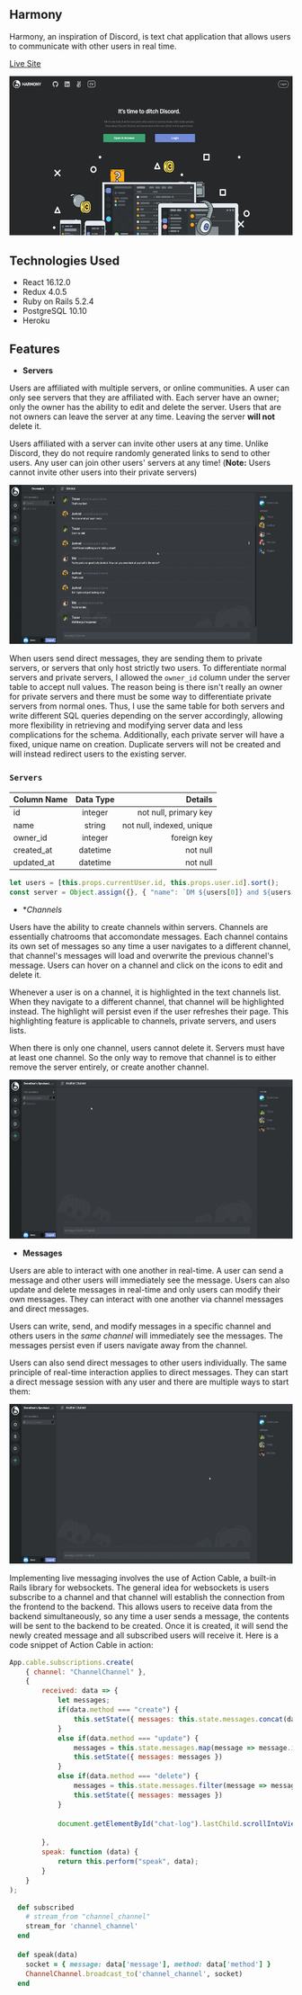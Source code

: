 ## Harmony

Harmony, an inspiration of Discord, is text chat application that allows users to communicate with other users in real time.

[Live Site](https://harmony-chat.herokuapp.com)

![gif 1](https://github.com/VoChrisK/Harmony/blob/master/app/assets/images/harmony-gif-1.gif)

## Technologies Used

* React 16.12.0
* Redux 4.0.5
* Ruby on Rails 5.2.4
* PostgreSQL 10.10
* Heroku

## Features

* **Servers**

Users are affiliated with multiple servers, or online communities. A user can only see servers that they are affiliated with. Each server have an owner; only the owner has the ability to edit and delete the server. Users that are not owners can leave the server at any time. Leaving the server **will not** delete it.

Users affiliated with a server can invite other users at any time. Unlike Discord, they do not require randomly generated links to send to other users. Any user can join other users' servers at any time! (**Note:** Users cannot invite other users into their private servers)

![gif 2](https://github.com/VoChrisK/Harmony/blob/master/app/assets/images/harmony-gif-2.gif)

When users send direct messages, they are sending them to private servers, or servers that only host strictly two users. To differentiate normal servers and private servers, I allowed the `owner_id` column under the server table to accept null values. The reason being is there isn't really an owner for private servers and there must be some way to differentiate private servers from normal ones. Thus, I use the same table for both servers and write different SQL queries depending on the server accordingly, allowing more flexibility in retrieving and modifying server data and less complications for the schema. Additionally, each private server will have a fixed, unique name on creation. Duplicate servers will not be created and will instead redirect users to the existing server.

### `Servers`

| Column Name | Data Type | Details                        |
| ----------- |:---------:| ------------------------------:|
| id          | integer   | not null, primary key          |
| name        | string    | not null, indexed, unique      |
| owner_id    | integer   | foreign key                    |
| created_at  | datetime  | not null                       |
| updated_at  | datetime  | not null                       |

```js
let users = [this.props.currentUser.id, this.props.user.id].sort();
const server = Object.assign({}, { "name": `DM ${users[0]} and ${users[1]}` });
```

* **Channels*

Users have the ability to create channels within servers. Channels are essentially chatrooms that accomondate messages. Each channel contains its own set of messages so any time a user navigates to a different channel, that channel's messages will load and overwrite the previous channel's message. Users can hover on a channel and click on the icons to edit and delete it.

Whenever a user is on a channel, it is highlighted in the text channels list. When they navigate to a different channel, that channel will be highlighted instead. The highlight will persist even if the user refreshes their page. This highlighting feature is applicable to channels, private servers, and users lists.

When there is only one channel, users cannot delete it. Servers must have at least one channel. So the only way to remove that channel is to either remove the server entirely, or create another channel.

![gif 3](https://github.com/VoChrisK/Harmony/blob/master/app/assets/images/harmony-gif-3.gif)

* **Messages**

Users are able to interact with one another in real-time. A user can send a message and other users will immediately see the message. Users can also update and delete messages in real-time and only users can modify their own messages. They can interact with one another via channel messages and direct messages.

Users can write, send, and modify messages in a specific channel and others users in the _same channel_ will immediately see the messages. The messages persist even if users navigate away from the channel.

Users can also send direct messages to other users individually. The same principle of real-time interaction applies to direct messages. They can start a direct message session with any user and there are multiple ways to start them:

![gif 4](https://github.com/VoChrisK/Harmony/blob/master/app/assets/images/harmony-gif-4.gif)

Implementing live messaging involves the use of Action Cable, a built-in Rails library for websockets. The general idea for websockets is users subscribe to a channel and that channel will establish the connection from the frontend to the backend. This allows users to receive data from the backend simultaneously, so any time a user sends a message, the contents will be sent to the backend to be created. Once it is created, it will send the newly created message and all subscribed users will receive it. Here is a code snippet of Action Cable in action:

```javascript
App.cable.subscriptions.create(
    { channel: "ChannelChannel" },
    {
        received: data => {
            let messages;
            if(data.method === "create") {
                this.setState({ messages: this.state.messages.concat(data.message) });
            }
            else if(data.method === "update") {
                messages = this.state.messages.map(message => message.id === data.message.id ? data.message : message);
                this.setState({ messages: messages })
            } 
            else if(data.method === "delete") {
                messages = this.state.messages.filter(message => message.id !== data.message.id);
                this.setState({ messages: messages })
            }

            document.getElementById("chat-log").lastChild.scrollIntoView();

        },
        speak: function (data) {
            return this.perform("speak", data);
        }
    }
);
```

```ruby
  def subscribed
    # stream_from "channel_channel"
    stream_for 'channel_channel'
  end

  def speak(data)
    socket = { message: data['message'], method: data['method'] }
    ChannelChannel.broadcast_to('channel_channel', socket)
  end
```
